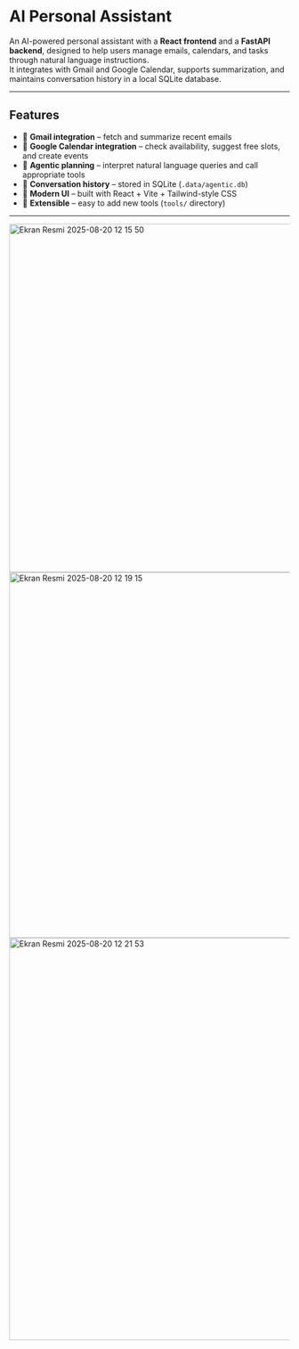 # AI Personal Assistant

An AI-powered personal assistant with a **React frontend** and a **FastAPI backend**, designed to help users manage emails, calendars, and tasks through natural language instructions.  
It integrates with Gmail and Google Calendar, supports summarization, and maintains conversation history in a local SQLite database.

---

## Features
- 📨 **Gmail integration** – fetch and summarize recent emails  
- 📅 **Google Calendar integration** – check availability, suggest free slots, and create events  
- 🧠 **Agentic planning** – interpret natural language queries and call appropriate tools  
- 💾 **Conversation history** – stored in SQLite (`.data/agentic.db`)  
- 🎨 **Modern UI** – built with React + Vite + Tailwind-style CSS  
- 🔧 **Extensible** – easy to add new tools (`tools/` directory)  

---
<img width="983" height="626" alt="Ekran Resmi 2025-08-20 12 15 50" src="https://github.com/user-attachments/assets/4e7e0d01-94c2-41ec-91ef-c9c5bdd29829" />

<img width="973" height="657" alt="Ekran Resmi 2025-08-20 12 19 15" src="https://github.com/user-attachments/assets/8268b428-2399-4dc2-807f-fa9e41368558" />

<img width="969" height="723" alt="Ekran Resmi 2025-08-20 12 21 53" src="https://github.com/user-attachments/assets/f256b678-05e9-49f4-8314-9f55719c3f17" />
